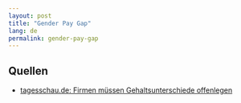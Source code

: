 ```yaml
---
layout: post
title: "Gender Pay Gap"
lang: de
permalink: gender-pay-gap
---
```


## Quellen

* [tagesschau.de: Firmen müssen Gehaltsunterschiede offenlegen](https://www.tagesschau.de/ausland/europa/eu-staaten-gehaltsunterschiede-101.html)
